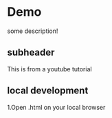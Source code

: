 # Demo
some description!

## subheader
This is from a youtube tutorial

## local development

1.Open .html on your local browser